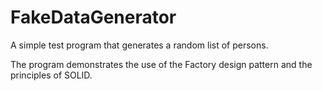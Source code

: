 ﻿# FakeDataGenerator

A simple test program that generates a random list of persons.

The program demonstrates the use of the Factory design pattern and the principles of SOLID.